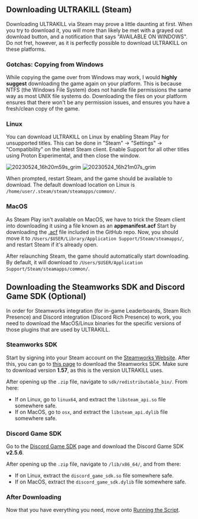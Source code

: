 ## Downloading ULTRAKILL (Steam)

Downloading ULTRAKILL via Steam may prove a little daunting at first. When you try to download it, you will more than likely be met with a grayed out download button, and a notification that says "AVAILABLE ON WINDOWS". Do not fret, however, as it is perfectly possible to download ULTRAKILL on these platforms.

### Gotchas: Copying from Windows

While copying the game over from Windows may work, I would **highly suggest** downloading the game again on your platform. This is because NTFS (the Windows File System) does not handle file permissions the same way as most UNIX file systems do. Downloading the files on your platform ensures that there won't be any permission issues, and ensures you have a fresh/clean copy of the game.

### Linux

You can download ULTRAKILL on Linux by enabling Steam Play for unsupported titles. This can be done in "Steam" -> "Settings" -> "Compatibility" on the latest Steam client. Enable Support for all other titles using Proton Experimental, and then close the window.

![20230524_16h20m59s_grim](https://github.com/coatlessali/UltraNix/assets/61166135/d0359184-d51c-4004-8eec-14ea6456abfc)
![20230524_16h21m07s_grim](https://github.com/coatlessali/UltraNix/assets/61166135/47e5548a-755c-45d4-b86d-d071934a6ec1)

When prompted, restart Steam, and the game should be available to download. The default download location on Linux is `/home/user/.steam/steam/steamapps/common/`.

### MacOS

As Steam Play isn't available on MacOS, we have to trick the Steam client into downloading it using a file known as an **appmanifest.acf** Start by downloading the [.acf](https://github.com/coatlessali/UltraNix/blob/main/appmanifest_1229490.acf) file included in the GitHub repo. Now, you should move it to `/Users/$USER/Library/Application Support/Steam/steamapps/`, and restart Steam if it's already open.

After relaunching Steam, the game should automatically start downloading. By default, it will download to `/Users/$USER/Application Support/Steam/steamapps/common/`.

## Downloading the Steamworks SDK and Discord Game SDK (Optional)

In order for Steamworks integration (for in-game Leaderboards, Steam Rich Presence) and Discord integration (Discord Rich Presence) to work, you need to download the MacOS/Linux binaries for the specific versions of those plugins that are used by ULTRAKILL.

### Steamworks SDK

Start by signing into your Steam account on the [Steamworks Website](https://partner.steamgames.com/). After this, you can go to [this page](https://partner.steamgames.com/downloads/list) to download the Steamworks SDK. Make sure to download version **1.57**, as this is the version ULTRAKILL uses.

After opening up the `.zip` file, navigate to `sdk/redistributable_bin/`. From here:

- If on Linux, go to `linux64`, and extract the `libsteam_api.so` file somewhere safe.
- If on MacOS, go to `osx`, and extract the `libsteam_api.dylib` file somewhere safe.

### Discord Game SDK

Go to the [Discord Game SDK](https://discord.com/developers/docs/game-sdk/sdk-starter-guide) page and download the Discord Game SDK **v2.5.6**.

After opening up the `.zip` file, navigate to `/lib/x86_64/`, and from there:

- If on Linux, extract the `discord_game_sdk.so` file somewhere safe.
- If on MacOS, extract the `discord_game_sdk.dylib` file somewhere safe.

### After Downloading

Now that you have everything you need, move onto [Running the Script](https://github.com/coatlessali/UltraNix/wiki/Running-the-Ultraport-Script).